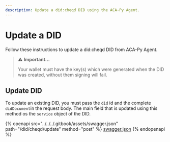 ```yaml
---
description: Update a did:cheqd DID using the ACA-Py Agent.
---
```


# Update a DID

Follow these instructions to update a did:cheqd DID from ACA-Py Agent.

> ⚠️ **Important...**
>
> Your wallet must have the key(s) which were generated when the DID was created, without them signing will fail.

## Update DID

To update an existing DID, you must pass the `did` id and the complete `didDocument`in the request body. The main field that is updated using this method os the `service` object of the DID.

{% openapi src="../../../.gitbook/assets/swagger.json" path="/did/cheqd/update" method="post" %}
[swagger.json](../../../.gitbook/assets/swagger.json)
{% endopenapi %}

